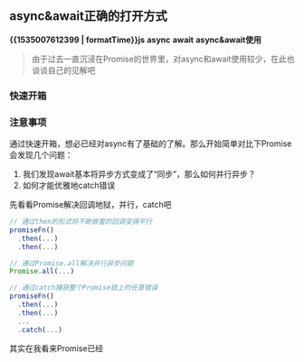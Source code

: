 ## async&await正确的打开方式

<b class="update-time">{{1535007612399 | formatTime}}</b><b class='type'>js</b>
<b class='kw'>async</b> <b class='kw'>await</b> <b class='kw'>async&await使用</b>

> 由于过去一直沉浸在Promise的世界里，对async和await使用较少，在此也谈谈自己的见解吧

### 快速开箱

### 注意事项

通过快速开箱，想必已经对async有了基础的了解。那么开始简单对比下Promise会发现几个问题：  
1. 我们发现await基本将异步方式变成了“同步”，那么如何并行异步？
2. 如何才能优雅地catch错误

先看看Promise解决回调地狱，并行，catch吧
```js
// 通过then的形式将不断嵌套的回调变得平行
promiseFn()
  .then(...)
  .then(...)

// 通过Promise.all解决并行异步问题
Promise.all(...)

// 通过catch捕获整个Promise链上的任意错误
promiseFn()
  .then(...)
  .then(...)
  ...
  .catch(...)
```

其实在我看来Promise已经